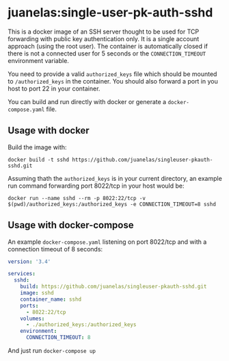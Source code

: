 # juanelas:single-user-pk-auth-sshd

This is a docker image of an SSH server thought to be used for TCP forwarding with public key authentication only. It is a single account approach (using the root user). The container is automatically closed if there is not a connected user for 5 seconds or the `CONNECTION_TIMEOUT` environment variable.

You need to provide a valid `authorized_keys` file which should be mounted to `/authorized_keys` in the container. You should also forward a port in you host to port 22 in your container.

You can build and run directly with docker or generate a `docker-compose.yaml` file.

## Usage with docker

Build the image with:

```terminal
docker build -t sshd https://github.com/juanelas/singleuser-pkauth-sshd.git
```

Assuming thath the `authorized_keys` is in your current directory, an example run command forwarding port 8022/tcp in your host would be:

```terminal
docker run --name sshd --rm -p 8022:22/tcp -v $(pwd)/authorized_keys:/authorized_keys -e CONNECTION_TIMEOUT=8 sshd
```

## Usage with docker-compose

An example `docker-compose.yaml` listening on port 8022/tcp and with a connection timeout of 8 seconds:

```yaml
version: '3.4'

services:
  sshd:
    build: https://github.com/juanelas/singleuser-pkauth-sshd.git
    image: sshd
    container_name: sshd
    ports:
      - 8022:22/tcp
    volumes:
      - ./authorized_keys:/authorized_keys
    environment:
      CONNECTION_TIMEOUT: 8

```

And just run `docker-compose up`
